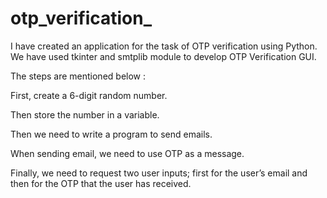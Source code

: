 # otp_verification_
I have created an application for the task of OTP verification using Python. We have used tkinter and smtplib module to develop OTP Verification GUI.

The steps are mentioned below :

First, create a 6-digit random number.

Then store the number in a variable.

Then we need to write a program to send emails.

When sending email, we need to use OTP as a message.

Finally, we need to request two user inputs; first for the user’s email and then for the OTP that the user has received.
